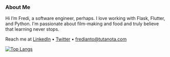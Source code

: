 ### About Me
Hi I’m Fredi, a software engineer, perhaps. I love working with Flask, Flutter, and Python. I'm passionate about film-making and food and truly believe that learning never stops.

Reach me at [LinkedIn](https://www.linkedin.com/in/fredianto) • [Twitter](https://twitter.com/nferdazel) • fredianto@tutanota.com

[![Top Langs](https://github-readme-stats.vercel.app/api/top-langs/?username=nferdazel&layout=compact&hide=html,css)](https://github.com/nferdazel)
